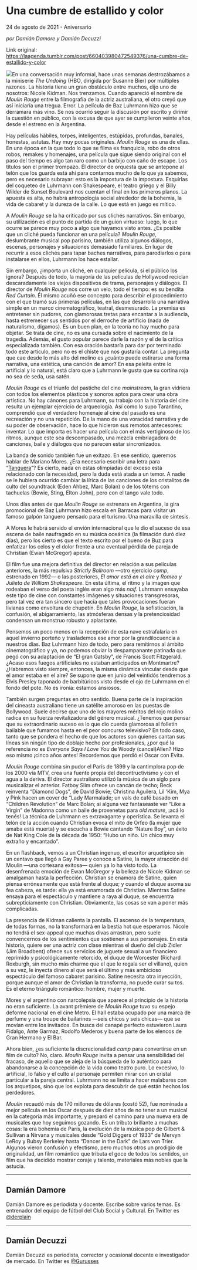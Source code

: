 # Una cumbre de estallido y color



24 de agosto de 2021 - Aniversario

_por Damián Damore y Damián Decuzzi_

Link original: https://laagenda.tumblr.com/post/660403980472549376/una-cumbre-de-estallido-y-color

![](https://64.media.tumblr.com/990711fa0aeb7d1685cc1c27f2da02f0/2f5a3c6bf18076ab-fb/s500x750/b219eee54757d48ba1d0eec662f15319d2ec084f.jpg)En una conversación muy informal, hace unas semanas destrozábamos a la miniserie *The Undoing* (HBO, dirigida por Susanne Bier) por múltiples razones. La historia tiene un gran obstáculo entre muchos, dijo uno de nosotros: Nicole Kidman. Nos trenzamos. Cuando apareció el nombre de *Moulin Rouge* entre la filmografía de la actriz australiana, el otro creyó que así iniciaría una tregua. Error. La película de Baz Luhrmann hizo que se derramara más vino. Se nos ocurrió seguir la discusión por escrito y dirimir la cuestión en público, con la excusa de que ayer se cumplieron veinte años desde el estreno en la Argentina. 

Hay películas hábiles, torpes, inteligentes, estúpidas, profundas, banales, honestas, astutas. Hay muy pocas originales. *Moulin Rouge* es una de ellas. En una época en la que todo lo que se filma es franquicia, robo de otros robos, remakes y homenajes, una película que sigue siendo original con el paso del tiempo es algo tan raro como un barbijo con caño de escape. Los títulos son el primer trompazo. El director de orquesta que se antepone al telón que los guarda está ahí para contarnos mucho de lo que ya sabemos, pero es necesario subrayar: esto es la impostura de la impostura. Esquirlas del coqueteo de Luhrmann con Shakespeare, el teatro griego y el Billy Wilder de Sunset Boulevard nos cuentan el final en los primeros planos. La apuesta es alta, no habrá antropología social alrededor de la bohemia, la vida de cabaret y la dureza de la calle. Lo que está en juego es mítico.

A *Moulin Rouge* se la ha criticado por sus clichés narrativos. Sin embargo, su utilización es el punto de partida de un guion virtuoso: luego, lo que ocurre se parece muy poco a algo que hayamos visto antes. ¿Es posible que un cliché pueda funcionar en una película? *Moulin Rouge*, deslumbrante musical pop parisino, también utiliza algunos diálogos, escenas, personajes y situaciones demasiado familiares. En lugar de recurrir a esos clichés para tapar baches narrativos, para parodiarlos o para instalarse en ellos, Luhrmann los hace estallar.

Sin embargo, ¿importa un cliché, en cualquier película, si el público los ignora? Después de todo, la mayoría de las películas de Hollywood reciclan descaradamente los viejos dispositivos de trama, personajes y diálogos.  El director de *Moulin Rouge* nos corre un velo, todo el tiempo: es su bendita *Red Curtain*. Él mismo acuñó ese concepto para describir el procedimiento con el que tramó sus primeras películas, en las que desarrolla una narrativa simple en un marco cinematográfico, teatral, desmesurado. La premisa es entretener sin pudores, con glamorosas tretas para encantar a la audiencia, hasta estremecer sus sentidos por el derroche de artificio (nada de naturalismo, digamos). Es un buen plan, en la teoría no hay mucho para objetar. Se trata de cine, no es una cursada sobre el nacimiento de la tragedia. Además, el gusto popular parece darle la razón y el de la crítica especializada también. Con esa oración bastaría para dar por terminado todo este artículo, pero no es el chiste que nos gustaría contar. La pregunta que cae desde lo más alto del molino es ¿cuánto puede estirarse una forma narrativa, una estética, una canción de amor? En esa peleíta entre lo artificial y lo natural, está claro que a Luhrmann le gusta que su cortina roja no sea de seda, usa satén.

*Moulin Rouge* es el triunfo del pastiche del cine *mainstream*, la gran vidriera con todos los elementos plásticos y sonoros aptos para crear una obra artística. No hay cánones para Luhrmann, su trabajo con la historia del cine resulta un ejemplar ejercicio de arqueología. Así como lo supo Tarantino, comprendió que el verdadero homenaje al cine del pasado es una recreación y no una repetición. De la mano de una voracidad narrativa y de su poder de observación, hace lo que hicieron sus remotos antecesores: inventar. Lo que importa es hacer una película con el más vertiginoso de los ritmos, aunque este sea descompasado, una mezcla embriagadora de canciones, baile y diálogos que no parecen estar sincronizados.

La banda de sonido también fue un exitazo. En ese sentido, queremos hablar de Mariano Mores. ¿Era necesario escribir una letra para “[Tanguera](https://www.youtube.com/watch?v=Rn0xXo1gwGY)”? Es cierto, nada en estas olimpíadas del exceso está relacionado con la necesidad, pero la duda está atada a un temor. A nadie se le hubiera ocurrido cambiar la lírica de las canciones de los cristalitos de culto del soundtrack (Eden Ahbez, Marc Bolan) o de los tótems con tachuelas (Bowie, Sting, Elton John), pero con el tango vale todo.

Unos días antes de que *Moulin Rouge* se estrenara en Argentina, la gira promocional de Baz Luhrmann hizo escala en Barracas para visitar un famoso galpón tanguero pensado para el turismo. Una maravilla de síntesis.

A Mores le habrá servido el envión internacional que le dio el suceso de esa escena de baile naufragado en su música oceánica (la filmación duró diez días), pero los cierto es que el texto escrito por el bueno de Buz para enfatizar los celos y el dolor frente a una eventual pérdida de pareja de Christian (Ewan McGregor) apesta.

El film fue una mejora definitiva del director en relación a sus películas anteriores, la más repulsiva *Strictly Ballroom* —otro ejercicio *camp*, estrenado en 1992— o las posteriores, *El amor está en el aire* y *Romeo y Julieta de William Shakespeare*. En esta última, el ritmo y la imagen que rodeaban el verso del poeta inglés eran algo más *naif.* Luhrmann ensayaba este tipo de cine con constantes imágenes y situaciones transgresoras, pero tal vez era tan sincero que hacía que tales provocaciones fueran livianas como envoltura de chupetín. En *Moulin Rouge*, la sofisticación, la confusión, el abigarramiento, las atmósferas densas y la pretenciosidad condensan un monstruo robusto y aplastante.

Pensemos un poco menos en la recepción de esta nave estrafalaria en aquel invierno porteño y traslademos ese amor por la grandilocuencia a nuestros días. Baz Luhrmann hizo de todo, pero para remitirnos al ámbito cinematográfico y ya, no podemos obviar la despampanante patinada que pegó con su adaptación de “El gran Gatsby”, de Francis Scott Fitzgerald. ¿Acaso esos fuegos artificiales no estaban anticipados en Montmartre? ¿Habremos visto siempre, entonces, la misma dinámica vincular desde que el amor estaba en el aire? Se supone que en junio del veintidós tendremos a Elvis Presley taponado de barbitúricos visto desde el ojo de Luhrmann en el fondo del pote. No es ironía: estamos ansiosos.

También surgen preguntas en otro sentido. Buena parte de la inspiración del cineasta australiano tiene un satélite amoroso en las puestas de Bollywood. Suele decirse que uno de los mayores méritos del rojo molino radica en su fuerza revitalizadora del género musical. ¿Tenemos que pensar que su extraordinario suceso es lo que dio cuerda glamorosa al folletín bailable que fumamos hasta en el peor concurso televisivo? En todo caso, tanto que se pondera el hecho de que los actores son quienes cantan sus líneas sin ningún tipo de doblaje hecho por profesionales, ¿por qué la referencia no es *Everyone Says I Love You* de Woody (cancel)Allen? Hizo eso mismo ¡cinco años antes! Recordemos que perdió el Oscar con Evita.

*Moulin Rouge* combina sin pudor el París de 1899 y la cantimplora pop de los 2000 vía MTV, crea una fuente propia del decontructivismo y con el agua a la deriva. El director australiano utilizó la música de un siglo para musicalizar el anterior. Fatboy Slim ofrece un cancán de techo; Beck reinventa “Diamond Dogs”, de David Bowie; Christina Aguilera, Lil ’Kim, Mya y Pink hacen un cover de “Lady Marmalade; un vals de café basado en “Children Revolution” de Marc Bolan; si alguna vez fantaseaste ver “Like a Virgin” de Madonna como un baile de proxenetas para *old mature*, ¡acá lo tenés! La técnica de Luhrmann es extravagante y operística. Se levanta el telón de la acción cuando Christian evoca el mito de Orfeo (la mujer que amaba está muerta) y se escucha a Bowie cantando “Nature Boy”, un éxito de Nat King Cole de la década de 1950: “Hubo un niño. Un chico muy extraño y encantado”.

En un flashback, vemos a un Christian ingenuo, el escritor arquetípico sin un centavo que llegó a Gay Paree y conoce a Satine, la mayor atracción del Moulin —una cortesana exitosa— quien ya lo ha visto todo. La desenfrenada emoción de Ewan McGregor y la belleza de Nicole Kidman se amalgaman hasta la perfección. Christian se enamora de Satine, quien piensa erróneamente que está frente al duque; y cuando el duque asoma su fea cabeza, es tarde: ella ya está enamorada de Christian. Mientras Satine ensaya para el espectáculo y mantiene a raya al duque, se encuentra subrepticiamente con Christian. Obviamente, las cosas se van a poner más complicadas.

La presencia de Kidman calienta la pantalla. El ascenso de la temperatura, de todas formas, no la transformará en la bestia hot que esperamos. Nicole no tendrá el sex-appeal que muchas divas arrastran, pero suele convencernos de los sentimientos que sostienen a sus personajes. En esta historia, quiere ser una actriz con clase mientras el dueño del club Zidler (Jim Broadbent) ofrece sus servicios de juguete sexual a un financiero reprimido y psicológicamente retorcido, el duque de Worcester (Richard Roxburgh, sin mucho más charme que el que le regala ser el villano), quien a su vez, le inyecta dinero al que será el último y más ambicioso espectáculo del famoso cabaret parisino. Satine necesita otra inyección, porque aunque el amor de Christian la transforma, no puede curar su tos. Es el eterno triángulo romántico: hombre, mujer y muerte.

Mores y el argentino con narcolepsia que aparece al principio de la historia no eran suficiente. La avant prèmiere de *Moulin Rouge* tuvo su espejo deforme nacional en el cine Metro. El hall estaba ocupado por una marca de perfume y una troupe de bailarines —seis chicos y seis chicas— que se movían entre los invitados. En busca del canapé perfecto estuvieron Laura Fidalgo, Ante Garmaz, Rodolfo Mederos y buena parte de los elencos de Gran Hermano y El Bar.

Ahora bien, ¿es suficiente la discrecionalidad *camp* para convertirse en un film de culto? No, claro. *Moulin Rouge* invita a pensar una sensibilidad del fracaso, de aquello que se aleja de la búsqueda de lo auténtico para abandonarse a la concepción de la vida como teatro puro. Lo excesivo, lo artificial, lo falso y el culto al personaje permiten mirar con un cristal particular a la pareja central. Luhrmann no se limita a hacer malabares con los arquetipos, sino que los explota para descubrir de qué están hechos los perdedores.

*Moulin* recaudó más de 170 millones de dólares (costó 52), fue nominada a mejor película en los Oscar después de diez años de no tener a un musical en la categoría más importante, y preparó el camino para una nueva era de musicales que hoy seguimos gozando. Es un tributo brillante a muchas cosas: la era bohemia de París, la evolución de la música pop de Gilbert & Sullivan a Nirvana y musicales desde “Gold Diggers of 1933” de Mervyn LeRoy y Bubsy Berkeley hasta “Dancer in the Dark” de Lars von Trier. Algunos vieron confusión y efectismo, pero muchos otros un prodigio de originalidad, un film romántico que tributa el goce de todos los sentidos, un film que ha decidido mostrar coraje y talento, materiales más nobles que la astucia.

  


  




---

 Damián Damore
--------------

 Damián Damore es periodista y docente. Escribe sobre varios temas. Es entrenador del equipo de fútbol del Club Social y Cultural. En Twitter es  [@derplain](https://twitter.com/Derplain) 



---

 Damián Decuzzi
---------------

 Damián Decuzzi es periodista, corrector y ocasional docente e investigador de mercado. En Twitter es [@Gurusses](https://twitter.com/Gurusses) 

